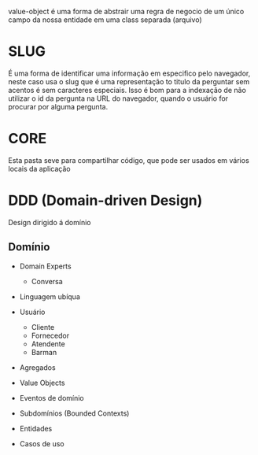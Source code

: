 
value-object é uma forma de abstrair uma regra de negocio de um único campo da nossa
entidade em uma class separada (arquivo)

# SLUG
É uma forma de identificar uma informação em especifico pelo navegador, neste caso usa o slug que é uma representação
to titulo da perguntar sem acentos é sem caracteres especiais. Isso é bom para a indexação de não utilizar o id da pergunta
na URL do navegador, quando o usuário for procurar por alguma pergunta.

# CORE
  Esta pasta seve para compartilhar código, que pode ser usados em vários locais da aplicação

# DDD (Domain-driven Design)

Design dirigido á domínio

## Domínio

- Domain Experts
  - Conversa
- Linguagem ubíqua

- Usuário
  - Cliente
  - Fornecedor
  - Atendente
  - Barman

- Agregados
- Value Objects
- Eventos de domínio
- Subdomínios (Bounded Contexts)
- Entidades
- Casos de uso